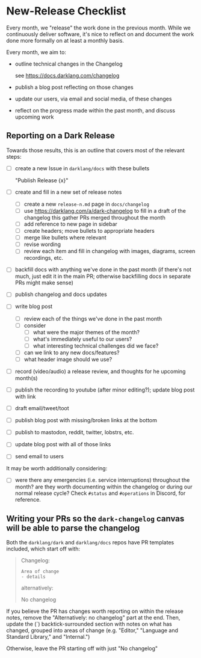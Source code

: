 # New-Release Checklist

Every month, we "release" the work done in the previous month. While we
continuously deliver software, it's nice to reflect on and document the work
done more formally on at least a monthly basis.

Every month, we aim to:

- outline technical changes in the Changelog

  see https://docs.darklang.com/changelog

- publish a blog post reflecting on those changes
- update our users, via email and social media, of these changes
- reflect on the progress made within the past month, and discuss upcoming work

## Reporting on a Dark Release

Towards those results, this is an outline that covers most of the relevant
steps:

- [ ] create a new Issue in `darklang/docs` with these bullets

  "Publish Release {x}"

- [ ] create and fill in a new set of release notes
  - [ ] create a new `release-n.md` page in `docs/changelog`
  - [ ] use https://darklang.com/a/dark-changelog to fill in a draft of the
        changelog this gather PRs merged throughout the month
  - [ ] add reference to new page in sidebar
  - [ ] create headers; move bullets to appropriate headers
  - [ ] merge like bullets where relevant
  - [ ] revise wording
  - [ ] review each item and fill in changelog with images, diagrams, screen
        recordings, etc.
- [ ] backfill docs with anything we've done in the past month (if there's not
      much, just edit it in the main PR; otherwise backfilling docs in separate
      PRs might make sense)
- [ ] publish changelog and docs updates
- [ ] write blog post
  - [ ] review each of the things we've done in the past month
  - [ ] consider
    - [ ] what were the major themes of the month?
    - [ ] what's immediately useful to our users?
    - [ ] what interesting technical challenges did we face?
  - [ ] can we link to any new docs/features?
  - [ ] what header image should we use?
- [ ] record (video/audio) a release review, and thoughts for he upcoming
      month(s)
- [ ] publish the recording to youtube (after minor editing?); update blog post
      with link
- [ ] draft email/tweet/toot
- [ ] publish blog post with missing/broken links at the bottom
- [ ] publish to mastodon, reddit, twitter, lobstrs, etc.
- [ ] update blog post with all of those links
- [ ] send email to users

It may be worth additionally considering:

- [ ] were there any emergencies (i.e. service interruptions) throughout the
      month? are they worth documenting within the changelog or during our
      normal release cycle? Check `#status` and `#operations` in Discord, for
      reference.

## Writing your PRs so the `dark-changelog` canvas will be able to parse the changelog

Both the `darklang/dark` and `darklang/docs` repos have PR templates included,
which start off with:

> Changelog:
>
> ```
> Area of change
> - details
> ```
>
> alternatively:
>
> No changelog

If you believe the PR has changes worth reporting on within the release notes,
remove the "Alternatively: no changelog" part at the end. Then, update the (\`)
backtick-surrounded section with notes on what has changed, grouped into areas
of change (e.g. "Editor," "Language and Standard Library," and "Internal.")

Otherwise, leave the PR starting off with just "No changelog"
